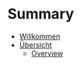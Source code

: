 # Summary

* [Willkommen](README.md)
* [Übersicht](V2/Users/01/inhalt.md)
   * [Overview](V2/Users/01/overview.md)

